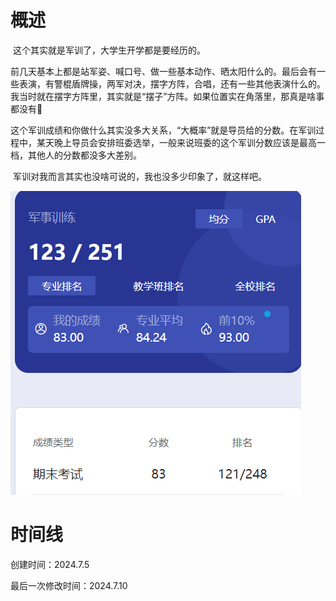 # 概述

​	这个其实就是军训了，大学生开学都是要经历的。

​	前几天基本上都是站军姿、喊口号、做一些基本动作、晒太阳什么的。最后会有一些表演，有警棍盾牌操，两军对决，摆字方阵，合唱，还有一些其他表演什么的。我当时就在摆字方阵里，其实就是“摆子”方阵。如果位置实在角落里，那真是啥事都没有🤣

​	这个军训成绩和你做什么其实没多大关系，“大概率”就是导员给的分数。在军训过程中，某天晚上导员会安排班委选举，一般来说班委的这个军训分数应该是最高一档，其他人的分数都没多大差别。

​	军训对我而言其实也没啥可说的，我也没多少印象了，就这样吧。

![image-20240705165215044](军事训练-assets/image-20240705165215044.png)

# 时间线

创建时间：2024.7.5

最后一次修改时间：2024.7.10
